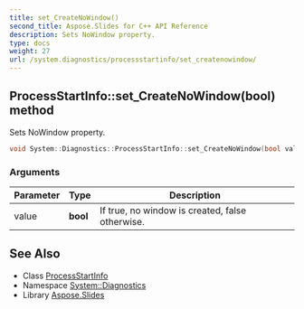 ```yaml
---
title: set_CreateNoWindow()
second_title: Aspose.Slides for C++ API Reference
description: Sets NoWindow property.
type: docs
weight: 27
url: /system.diagnostics/processstartinfo/set_createnowindow/
---
```

## ProcessStartInfo::set_CreateNoWindow(bool) method


Sets NoWindow property.

```cpp
void System::Diagnostics::ProcessStartInfo::set_CreateNoWindow(bool value)
```


### Arguments

| Parameter | Type | Description |
| --- | --- | --- |
| value | **bool** | If true, no window is created, false otherwise. |

## See Also

* Class [ProcessStartInfo](../)
* Namespace [System::Diagnostics](../../)
* Library [Aspose.Slides](../../../)